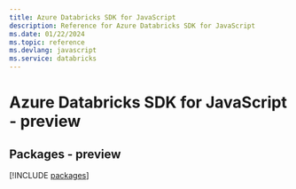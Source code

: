 ```yaml
---
title: Azure Databricks SDK for JavaScript
description: Reference for Azure Databricks SDK for JavaScript
ms.date: 01/22/2024
ms.topic: reference
ms.devlang: javascript
ms.service: databricks
---
```

# Azure Databricks SDK for JavaScript - preview
## Packages - preview
[!INCLUDE [packages](databricks-index.md)]
